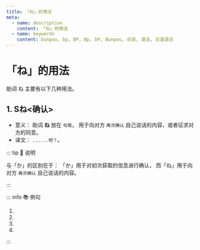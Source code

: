 ```yaml
---
title: 「ね」的用法
meta:
  - name: description
    content: 「ね」的用法
  - name: keywords
    content: bunpou, bp, BP, Bp, bP, Bunpou, 日语, 语法, 日语语法
---
```


# 「ね」的用法

助词 ね 主要有以下几种用法。

## 1. Sね<确认>

* 意义： 助词 **ね** 放在 `句尾`， 用于向对方 `再次确认` 自己说话的内容，或者征求对方的同意。
* 译文： `......吧？`。

::: tip :bookmark: 说明

与「か」的区别在于： 「か」用于对初次获取的信息进行确认， 而「ね」用于向对方 `再次确认` 自己说话的内容。

:::

::: info :books: 例句

1. <grammer-content id='ne-0' sentence="あ、[昨日/きのう]の[方/かた]です**ね**。" trans='啊，是昨天的那个人吧？' />
2. <grammer-content id='ne-1' sentence="「はじめまして」じゃありません**ね**。" trans='已经不是初次见面了对吧？' />
3. <grammer-content id='ne-2' sentence="あの[方/かた]は[王/おう]さんです**ね**。" trans='那个人是小王对吧？' />
4. <grammer-content id='ne-3' sentence="[高橋/たかはし]さんは[鈴木/すずき]さんの[後輩/こうはい]でま**ね**。" trans='高桥是铃木的学妹吧？' />

:::
